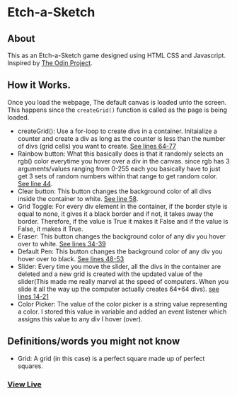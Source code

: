 # Etch-a-Sketch
## About
This as an Etch-a-Sketch game designed using HTML CSS and Javascript. Inspired by [The Odin Project](https://www.theodinproject.com).
## How it Works.
Once you load the webpage, The default canvas is loaded unto the screen. This happens since the ```createGrid()``` function is called as the page is being loaded.
* createGrid():
Use a for-loop to create divs in a container. Initaialize a counter and create a div as long as the counter is less than the number of divs (grid cells) you want to create. [See lines 64-77](main.js)
* Rainbow button:
What this basically does is that it randomly selects an rgb() color everytime you hover over a div in the canvas. since rgb has 3 arguments/values ranging from 0-255 each you basically have to just get 3 sets of random numbers within that range to get random color. [See line 44](main.js).
* Clear button: 
This button changes the background color of all divs inside the container to white. [See line 58](main.js).
* Grid Toggle:
For every div element in the container, if the border style is equal to none, it gives it a black border and if not, it takes away the border. Therefore, if the value is True it makes it False and if the value is False, it makes it True.
* Eraser:
This button changes the background color of any div you hover over to white. [See lines 34-39](main.js)
* Default Pen:
This button changes the background color of any div you hover over to black. [See lines 48-53](main.js)
* Slider:
Every time you move the slider, all the divs in the container are deleted and a new grid is created with the updated value of the slider(This made me really marvel at the speed of computers. When you slide it all the way up the computer actually creates 64*64 divs). [see lines 14-21](main.js)
* Color Picker:
The value of the color picker is a string value representing a color. I stored this value in variable and added an event listener which assigns this value to any div I hover (over).
## Definitions/words you might not know
* Grid: A grid (in this case) is a perfect square made up of perfect squares.
### [View Live](https://www.somtojf.github.io/Etch-a-Sketch)
